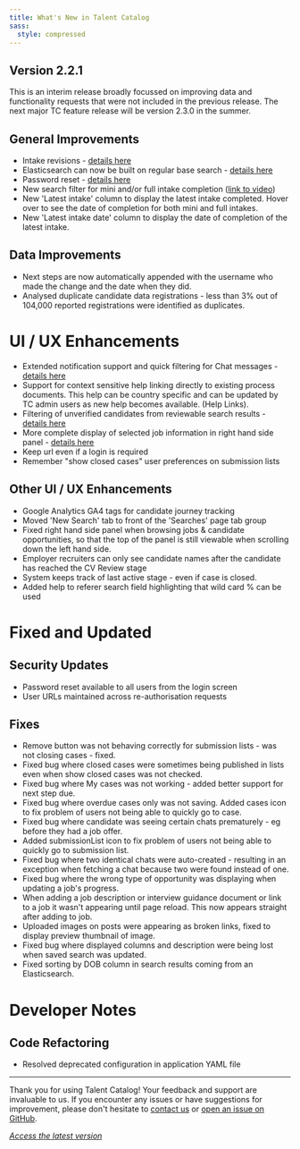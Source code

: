 ```yaml
---
title: What's New in Talent Catalog
sass:
  style: compressed
---
```


## Version 2.2.1

This is an interim release broadly focussed on improving data and functionality requests that were 
not included in the previous release. The next major TC feature release will be version 2.3.0 in the 
summer.

## General Improvements
- Intake revisions - [details here](v221/intake_revisions.md)
- Elasticsearch can now be built on regular base search - [details here](v221/elastic_base_searches.md)
- Password reset - [details here](v221/password_reset.md)
- New search filter for mini and/or full intake completion ([link to video](https://app.screencastify.com/v3/watch/7oAheV8qgbgrbMlhQTvO))
- New 'Latest intake' column to display the latest intake completed. Hover over to see the date of completion for both mini and full intakes.
- New 'Latest intake date' column to display the date of completion of the latest intake.


## Data Improvements
- Next steps are now automatically appended with the username who made the change and the date when they did.
- Analysed duplicate candidate data registrations - less than 3% out of 104,000 reported registrations were identified as duplicates.


# UI / UX Enhancements
- Extended notification support and quick filtering for Chat messages - [details here](v221/extended_chat_notifications.md)
- Support for context sensitive help linking directly to existing process documents. This help can be country specific and can be updated by TC admin users as new help becomes available. (Help Links).
- Filtering of unverified candidates from reviewable search results - [details here](v221/unverified_review_filter.md)
- More complete display of selected job information in right hand side panel - [details here](v221/job_side_panel.md)
- Keep url even if a login is required
- Remember "show closed cases" user preferences on submission lists

## Other UI / UX Enhancements
- Google Analytics GA4 tags for candidate journey tracking
- Moved 'New Search' tab to front of the 'Searches' page tab group
- Fixed right hand side panel when browsing jobs & candidate opportunities, so that the top of the panel is still viewable when scrolling down the left hand side.
- Employer recruiters can only see candidate names after the candidate has reached the CV Review stage
- System keeps track of last active stage - even if case is closed.
- Added help to referer search field highlighting that wild card % can be used

# Fixed and Updated

## Security Updates
- Password reset available to all users from the login screen
- User URLs maintained across re-authorisation requests

## Fixes
- Remove button was not behaving correctly for submission lists - was not closing cases - fixed.
- Fixed bug where closed cases were sometimes being published in lists even when show closed cases
  was not checked.
- Fixed bug where My cases was not working - added better support for next step due.
- Fixed bug where overdue cases only was not saving. Added cases icon to fix problem of users not being able to quickly go to case.
- Fixed bug where candidate was seeing certain chats prematurely - eg before they had a job offer.
- Added submissionList icon to fix problem of users not being able to quickly go to submission list.
- Fixed bug where two identical chats were auto-created - resulting in an exception when fetching a chat because two were found instead of one.
- Fixed bug where the wrong type of opportunity was displaying when updating a job's progress.
- When adding a job description or interview guidance document or link to a job it wasn't appearing until page reload. This now appears straight after adding to job.
- Uploaded images on posts were appearing as broken links, fixed to display preview thumbnail of image.
- Fixed bug where displayed columns and description were being lost when saved search was updated.
- Fixed sorting by DOB column in search results coming from an Elasticsearch.

# Developer Notes

## Code Refactoring
- Resolved deprecated configuration in application YAML file


---

Thank you for using Talent Catalog! Your feedback and support are invaluable to us. If you encounter
any issues or have suggestions for improvement, please don't hesitate to [contact us](mailto:support@talentcatalog.net) or
[open an issue on GitHub](https://github.com/Talent-Catalog/talentcatalog/issues).

*[Access the latest version](https://tctalent.org/admin-portal/login)*
